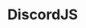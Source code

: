 ---
title: DiscordJS
list:
  collection: projects
  filter: "item.experience.libraries contains 'discordjs'"
---